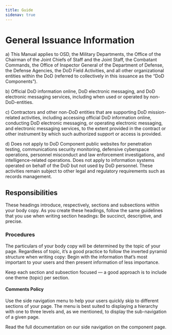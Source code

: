 ```yaml
---
title: Guide
sidenav: true
---
```



# General Issuance Information

a)      This Manual applies to OSD, the Military Departments, the Office of the Chairman of the Joint Chiefs of Staff and the Joint Staff, the Combatant Commands, the Office of Inspector General of the Department of Defense, the Defense Agencies, the DoD Field Activities, and all other organizational entities within the DoD (referred to collectively in this issuance as the “DoD Components”).

b)      Official DoD information online, DoD electronic messaging, and DoD electronic messaging services, including when used or operated by non-DoD-entities.

c)      Contractors and other non-DoD entities that are supporting DoD mission-related activities, including accessing official DoD information online, conducting DoD electronic messaging, or operating electronic messaging, and electronic messaging services, to the extent provided in the contract or other instrument by which such authorized support or access is provided.

d)      Does not apply to DoD Component public websites for penetration testing, communications security monitoring, defensive cyberspace operations, personnel misconduct and law enforcement investigations, and intelligence-related operations. Does not apply to information systems operated on behalf of the DoD but not used by DoD personnel. These activities remain subject to other legal and regulatory requirements such as records management.

## Responsibilities

These headings introduce, respectively, sections and subsections within your body copy. As you create these headings, follow the same guidelines that you use when writing section headings: Be succinct, descriptive, and precise.

### Procedures

The particulars of your body copy will be determined by the topic of your page. Regardless of topic, it’s a good practice to follow the inverted pyramid structure when writing copy: Begin with the information that’s most important to your users and then present information of less importance.

Keep each section and subsection focused — a good approach is to include one theme (topic) per section.

#### Comments Policy

Use the side navigation menu to help your users quickly skip to different sections of your page. The menu is best suited to displaying a hierarchy with one to three levels and, as we mentioned, to display the sub-navigation of a given page.

Read the full documentation on our side navigation on the component page.
